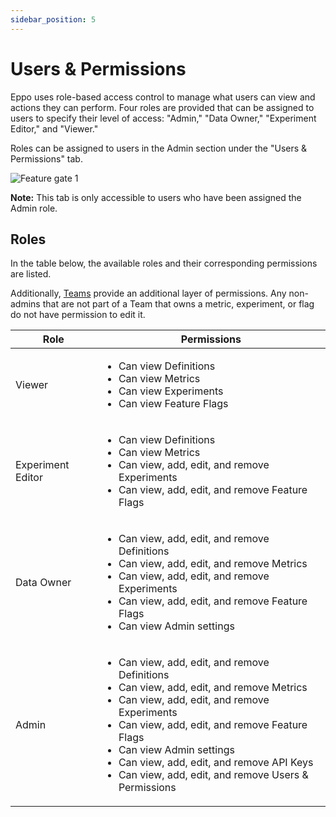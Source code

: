 ```yaml
---
sidebar_position: 5
---
```


# Users & Permissions

Eppo uses role-based access control to manage what users can view and actions they can perform. Four roles are provided that can be assigned to users to specify their level of access: "Admin," "Data Owner," "Experiment Editor," and "Viewer."

Roles can be assigned to users in the Admin section under the "Users & Permissions" tab.

![Feature gate 1](/img/reference/users-and-permissions-tab.png)

**Note:** This tab is only accessible to users who have been assigned the Admin role.

## Roles

In the table below, the available roles and their corresponding permissions are listed.

Additionally, [Teams](/administration/teams) provide an additional layer of permissions. Any non-admins that are not part of a Team that owns a metric, experiment, or flag do not have permission to edit it.

| Role              | Permissions                                                                                                                                                                                                                                                                                                                                                          |
| ----------------- | -------------------------------------------------------------------------------------------------------------------------------------------------------------------------------------------------------------------------------------------------------------------------------------------------------------------------------------------------------------------- |
| Viewer            | <ul><li>Can view Definitions</li><li>Can view Metrics</li><li>Can view Experiments</li><li>Can view Feature Flags</li></ul>                                                                                                                                                                                                                                          |
| Experiment Editor | <ul><li>Can view Definitions</li><li>Can view Metrics</li><li>Can view, add, edit, and remove Experiments</li><li>Can view, add, edit, and remove Feature Flags</li></ul>                                                                                                                                                                                            |
| Data Owner        | <ul><li>Can view, add, edit, and remove Definitions</li><li>Can view, add, edit, and remove Metrics</li><li>Can view, add, edit, and remove Experiments</li><li>Can view, add, edit, and remove Feature Flags</li><li>Can view Admin settings</li></ul>                                                                                                              |
| Admin             | <ul><li>Can view, add, edit, and remove Definitions</li><li>Can view, add, edit, and remove Metrics</li><li>Can view, add, edit, and remove Experiments</li><li>Can view, add, edit, and remove Feature Flags</li><li>Can view Admin settings</li><li>Can view, add, edit, and remove API Keys</li><li>Can view, add, edit, and remove Users & Permissions</li></ul> |
